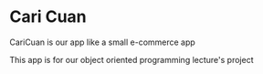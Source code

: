 # Cari Cuan

CariCuan is our app like a small e-commerce app

This app is for our object oriented programming lecture's project
